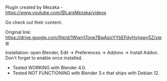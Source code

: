 Plugin created by Mezaka - https://www.youtube.com/@LarsMezaka/videos

Go check out their content.

Original link: https://drive.google.com/file/d/1Wwrrl7one7BwAsicYYbEFdyHvijqwy5Z/view

Installation: open Blender, Edit -> Preferences -> Addons -> Install Addon.
Don't forget to enable once installed.

* Tested WORKING with Blender 4.0.
* Tested NOT FUNCTIONING with Blender 3.x that ships with Debian 12.